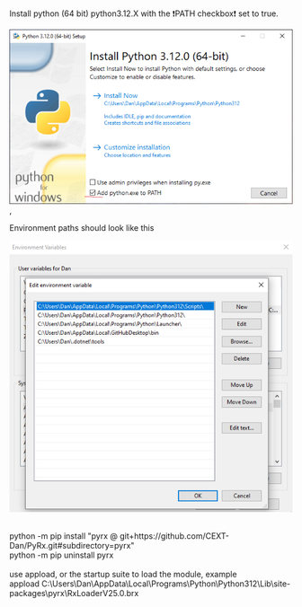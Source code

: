 Install python (64 bit) python3.12.X with the :exclamation:PATH checkbox:exclamation: set to true.

![Python install](https://github.com/CEXT-Dan/PyRx/blob/main/GitResources/images/pyinstall.png), 

Environment paths should look like this

![Environment](https://github.com/CEXT-Dan/PyRx/blob/main/GitResources/images/env.png)

<br>
python -m pip install "pyrx @ git+https://github.com/CEXT-Dan/PyRx.git#subdirectory=pyrx"<br>
python -m pip uninstall pyrx<br>
<br>
use appload, or the startup suite to load the module, example<br>
appload C:\Users\Dan\AppData\Local\Programs\Python\Python312\Lib\site-packages\pyrx\RxLoaderV25.0.brx
